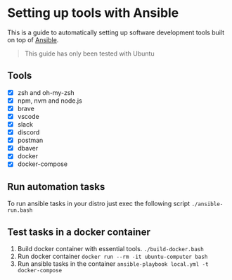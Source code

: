 # Setting up tools with Ansible

This is a guide to automatically setting up software development tools built on top of [Ansible](https://docs.ansible.com/ansible/latest/installation_guide/intro_installation.html).

> This guide has only been tested with Ubuntu

## Tools

 - [x] zsh and oh-my-zsh
 - [x] npm, nvm and node.js
 - [x] brave
 - [x] vscode
 - [x] slack
 - [x] discord
 - [x] postman
 - [x] dbaver
 - [x] docker
 - [x] docker-compose

## Run automation tasks

To run ansible tasks in your distro just exec the following script `./ansible-run.bash`

## Test tasks in a docker container

1. Build docker container with essential tools.
    `./build-docker.bash`
2. Run docker container
    `docker run --rm -it ubuntu-computer bash`
3. Run ansible tasks in the container
	`ansible-playbook local.yml -t docker-compose`
